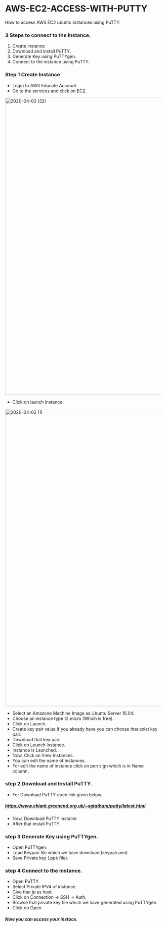 # AWS-EC2-ACCESS-WITH-PUTTY
How to access AWS EC2 ubuntu instances using PuTTY.


###  3 Steps to connect to the instance.
1. Create Instance
2. Download and install PuTTY.
3. Generate Key using PuTTYgen.
4. Connect to the instance using PuTTY.

### Step 1 Create Instance
- Login to AWS Educate Account.
- Go to the services and click on EC2.

<img width="960" alt="2020-04-03 (32)" src="https://user-images.githubusercontent.com/48994342/78326240-8760c900-7597-11ea-9b01-c4ea8475420e.png">

- Click on launch Instance.

<img width="960" alt="2020-04-03 (1)" src="https://user-images.githubusercontent.com/48994342/78326131-305af400-7597-11ea-955e-8b27a8fd1004.png">

- Select an Amazone Machine Image as Ubuntu Server 16.04.
- Choose an instance type t2.micro (Which is free).
- Click on Launch.
- Create key pair value if you already have you can choose that exist key pair.
- Download that key pair.
- Click on Lounch Instance.
- Instance is Launched.
- Now, Click on View Instances.
- You can edit the name of instances.
- For edit the name of instance click on pen sign which is in Name column.

### step 2 Download and Install PuTTY.
- For Download PuTTY open link given below.
 ##### https://www.chiark.greenend.org.uk/~sgtatham/putty/latest.html
- Now, Download PuTTY installer.
- After that install PuTTY.

### step 3 Generate Key using PuTTYgen.
- Open PuTTYgen.
- Load Keypair file which we have download.(keypair.pen)
- Save Private key (.ppk file).

### step 4 Connect to the instance.
- Open PuTTY.
- Select Private IPV4 of instance.
- Give that ip as host.
- Click on Connection -> SSH -> Auth.
- Browse that private key file which we have generated using PuTTYgen.
- Click on Open.

##### Now you can access your instace.
